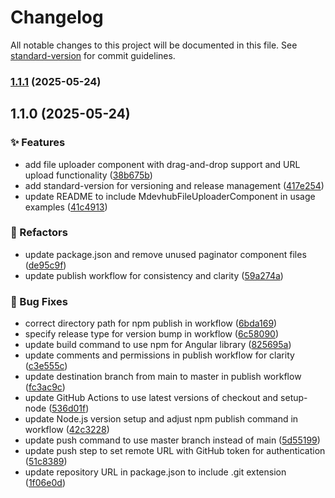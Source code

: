 # Changelog

All notable changes to this project will be documented in this file. See [standard-version](https://github.com/conventional-changelog/standard-version) for commit guidelines.

### [1.1.1](https://github.com/mayur-dahake/mdevhub-ui-lib/compare/v1.1.0...v1.1.1) (2025-05-24)

## 1.1.0 (2025-05-24)


### ✨ Features

* add file uploader component with drag-and-drop support and URL upload functionality ([38b675b](https://github.com/mayur-dahake/mdevhub-ui-lib/commit/38b675b0b32e91f6ce4d686bc6612ee78c3f9d38))
* add standard-version for versioning and release management ([417e254](https://github.com/mayur-dahake/mdevhub-ui-lib/commit/417e254e99e95f97e9ed244189016b673bfd8e4a))
* update README to include MdevhubFileUploaderComponent in usage examples ([41c4913](https://github.com/mayur-dahake/mdevhub-ui-lib/commit/41c4913fed9005a911afe0e3ab9b41e6bc32fd36))


### 🔨 Refactors

* update package.json and remove unused paginator component files ([de95c9f](https://github.com/mayur-dahake/mdevhub-ui-lib/commit/de95c9fa29811029057aceaac197e0a373a35984))
* update publish workflow for consistency and clarity ([59a274a](https://github.com/mayur-dahake/mdevhub-ui-lib/commit/59a274a0e81d7ed1d92c5b43e4e6ce9a83548433))


### 🐞 Bug Fixes

* correct directory path for npm publish in workflow ([6bda169](https://github.com/mayur-dahake/mdevhub-ui-lib/commit/6bda1691ae9ed4afe74ca4d609821ee936730107))
* specify release type for version bump in workflow ([6c58090](https://github.com/mayur-dahake/mdevhub-ui-lib/commit/6c58090c3b71001018f53eaddf3dd3e4d8f744c1))
* update build command to use npm for Angular library ([825695a](https://github.com/mayur-dahake/mdevhub-ui-lib/commit/825695a948f67c81f7dd419b67316eb6d528d885))
* update comments and permissions in publish workflow for clarity ([c3e555c](https://github.com/mayur-dahake/mdevhub-ui-lib/commit/c3e555c774b706408116cd0d80f43242e3bad4f7))
* update destination branch from main to master in publish workflow ([fc3ac9c](https://github.com/mayur-dahake/mdevhub-ui-lib/commit/fc3ac9c793c6511ec0d7129708ced1f396cb86ae))
* update GitHub Actions to use latest versions of checkout and setup-node ([536d01f](https://github.com/mayur-dahake/mdevhub-ui-lib/commit/536d01f769e14259c0ec68ef133a8c062df58c96))
* update Node.js version setup and adjust npm publish command in workflow ([42c3228](https://github.com/mayur-dahake/mdevhub-ui-lib/commit/42c32280eaafca26ac3fc1417eb56ef495871b9a))
* update push command to use master branch instead of main ([5d55199](https://github.com/mayur-dahake/mdevhub-ui-lib/commit/5d5519961deb0b17ae26e5202ac655d150c02f7b))
* update push step to set remote URL with GitHub token for authentication ([51c8389](https://github.com/mayur-dahake/mdevhub-ui-lib/commit/51c838926f8d69a4f75b3a707f098a6f844572a5))
* update repository URL in package.json to include .git extension ([1f06e0d](https://github.com/mayur-dahake/mdevhub-ui-lib/commit/1f06e0dcc6cf383c77a271a442055c3fe44e8a3b))
